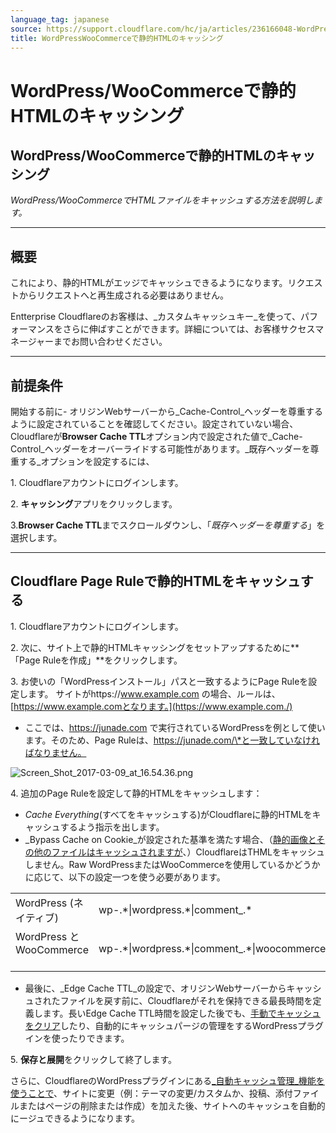 ```yaml
---
language_tag: japanese
source: https://support.cloudflare.com/hc/ja/articles/236166048-WordPress-WooCommerce%E3%81%A7%E9%9D%99%E7%9A%84HTML%E3%81%AE%E3%82%AD%E3%83%A3%E3%83%83%E3%82%B7%E3%83%B3%E3%82%B0
title: WordPressWooCommerceで静的HTMLのキャッシング
---
```


# WordPress/WooCommerceで静的HTMLのキャッシング

## WordPress/WooCommerceで静的HTMLのキャッシング

_WordPress/WooCommerceでHTMLファイルをキャッシュする方法を説明します。_

___

## 概要

これにより、静的HTMLがエッジでキャッシュできるようになります。リクエストからリクエストへと再生成される必要はありません。

Entterprise Cloudflareのお客様は、_カスタムキャッシュキー_を使って、パフォーマンスをさらに伸ばすことができます。詳細については、お客様サクセスマネージャーまでお問い合わせください。

___

## 前提条件

開始する前に- オリジンWebサーバーから_Cache-Control_ヘッダーを尊重するように設定されていることを確認してください。設定されていない場合、Cloudflareが**Browser Cache TTL**オプション内で設定された値で_Cache-Control_ヘッダーをオーバーライドする可能性があります。_既存ヘッダーを尊重する_オプションを設定するには、

1\. Cloudflareアカウントにログインします。

2\. **キャッシング**アプリをクリックします。

3.**Browser Cache TTL**までスクロールダウンし、「_既存ヘッダーを尊重する_」を選択します。

___

## Cloudflare Page Ruleで静的HTMLをキャッシュする

1\. Cloudflareアカウントにログインします。

2\. 次に、サイト上で静的HTMLキャッシングをセットアップするために**「Page Ruleを作成」**をクリックします。

3\. お使いの「WordPressインストール」パスと一致するようにPage Ruleを設定します。 サイトがhttps://www.example.com の場合、ルールは、 [https://www.example.comとなります。](https://www.example.com./)

-   ここでは、https://junade.com で実行されているWordPressを例として使います。そのため、Page Ruleは、https://junade.com/\*と一致していなければなりません。

![Screen_Shot_2017-03-09_at_16.54.36.png](/support/static/Screen_Shot_2017-03-09_at_16.54.36.png)

4\. 追加のPage Ruleを設定して静的HTMLをキャッシュします：

-   _Cache Everything_(すべてをキャッシュする)がCloudflareに静的HTMLをキャッシュするよう指示を出します。　
-   _Bypass Cache on Cookie_が設定された基準を満たす場合、（[静的画像とその他のファイルはキャッシュされますが](https://support.cloudflare.com/hc/en-us/articles/200172516-Which-file-extensions-does-CloudFlare-cache-for-static-content-)、）CloudflareはTHMLをキャッシュしません。Raw WordPressまたはWooCommerceを使用しているかどうかに応じて、以下の設定一つを使う必要があります。

<table><tbody><tr><td>WordPress (ネイティブ)</td><td>wp-.*|wordpress.*|comment_.*</td></tr><tr><td>WordPress と WooCommerce &nbsp; &nbsp;</td><td>wp-.*|wordpress.*|comment_.*|woocommerce_.*</td></tr></tbody></table>

-   最後に、_Edge Cache TTL_の設定で、オリジンWebサーバーからキャッシュされたファイルを戻す前に、Cloudflareがそれを保持できる最長時間を定義します。長いEdge Cache TTL時間を設定した後でも、[手動でキャッシュをクリア](https://support.cloudflare.com/hc/en-us/articles/200169246-How-do-I-purge-my-cache-)したり、自動的にキャッシュパージの管理をするWordPressプラグインを使ったりできます。

5\. **保存と展開**をクリックして終了します。

さらに、CloudflareのWordPressプラグインにある[_自動キャッシュ管理_機能を使うことで](https://support.cloudflare.com/hc/en-us/articles/115002708027-What-does-Automatic-Cache-Management-in-the-Cloudflare-Plugin-do-)、サイトに変更（例：テーマの変更/カスタムか、投稿、添付ファイルまたはページの削除または作成）を加えた後、サイトへのキャッシュを自動的にージュできるようになります。
